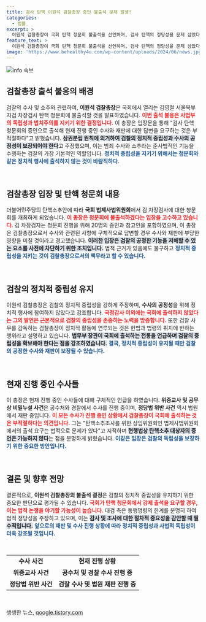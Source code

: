 ```yaml
---
title: 검사 탄핵 이원석 검찰총장 증인 불출석 문제 발생!
categories:
  - 법률
excerpt: >
  이원석 검찰총장이 국회 탄핵 청문회 불출석을 선언하며, 검사 탄핵의 정당성을 문제 삼았다. 그는 정쟁이 법치주의를 훼손한다며 정치적 중립성을 강조했다. 민주당 측은 강제 출석 방침을 세우고, 법적 논란이 일고 있다.
feature_text: >
  이원석 검찰총장이 국회 탄핵 청문회 불출석을 선언하며, 검사 탄핵의 정당성을 문제 삼았다. 그는 정쟁이 법치주의를 훼손한다며 정치적 중립성을 강조했다. 민주당 측은 강제 출석 방침을 세우고, 법적 논란이 일고 있다.
image: 'https://www.behealthy4u.com/wp-content/uploads/2024/06/news.jpg'
---
```


<p><img src="https://www.behealthy4u.com/wp-content/uploads/2024/06/news.jpg" alt="info 속보" /></p>

<h2 data-ke-size="size26">검찰총장 출석 불응의 배경</h2>

<p data-ke-size="size16">검찰의 수사 및 소추와 관련하여, <b>이원석 검찰총장</b>은 국회에서 열리는 김영철 서울북부지검 차장검사 탄핵 청문회에 불출석할 것을 발표하였습니다. <b><span style="color: #ee2323;">이번 출석 불응은 사법부의 독립성과 법치주의를 지키기 위한 결정입니다.</span></b> 이 총장은 입장문을 통해 "검사 탄핵 청문회의 증인으로 출석해 현재 진행 중인 수사와 재판에 대한 답변을 요구하는 것은 부적절하다"고 밝혔습니다. <b><span style="background-color: #21538527;">삼권분립 원칙에 의거하여 검찰의 정치적 중립성과 수사의 공정성이 보장되어야 한다</span></b>고 주장했으며, 이는 범죄 수사와 소추라는 준사법적인 기능을 수행하는 검찰의 가장 기본적인 역할입니다. <b><span style="color: #1a5490;">정치적 중립성을 지키기 위해서는 청문회와 같은 정치적 행사에 출석하지 않는 것이 바람직하다.</span></b></p>

<p data-ke-size="size16">&nbsp;</p>

<h2 data-ke-size="size26">검찰총장 입장 및 탄핵 청문회 내용</h2>

<p data-ke-size="size16">더불어민주당의 탄핵소추안에 따라 <b>국회 법제사법위원회</b>에서 김 차장검사에 대한 청문회를 개최하게 되었습니다. <b><span style="color: #ee2323;">이 총장은 청문회에 불출석하겠다는 입장을 고수하고 있습니다.</span></b> 김 차장검자는 청문회 진행을 위해 20명의 증인과 참고인을 포함하였으며, 이 총장은 검찰총장으로서 수사와 관련된 사항에 구체적으로 답변할 경우 수사와 재판에 부당한 영향을 미칠 것이라고 경고했습니다. <b><span style="background-color: #21538527;">이러한 입장은 검찰의 공정한 기능을 저해할 수 있는 요소를 사전에 차단하기 위한 조치입니다.</span></b> 법적 근거가 있음에도 불구하고 <b><span style="color: #1a5490;">정치적 중립성을 지키는 것이 검찰총장으로서의 책무라고 할 수 있습니다.</span></b></p>

<p data-ke-size="size16">&nbsp;</p>

<h2 data-ke-size="size26">검찰의 정치적 중립성 유지</h2>

<p data-ke-size="size16">이원석 검찰총장은 검찰의 정치적 중립성을 강하게 주장하며, <b>수사의 공정성</b>을 위해 정치적 행사에 참여하지 않았다고 강조합니다. <b><span style="color: #ee2323;">국정감사 이외에는 국회에 출석하지 않았다는 그의 발언은 근본적으로 검찰의 중립성을 존중하는 노력을 방증합니다.</span></b> 또한 검찰 사무를 감독하는 검찰총장이 정치적 활동에 연루되는 것은 헌법과 법령의 취지에 반하는 행위라고 설명하고 있습니다. <b><span style="background-color: #21538527;">법무부 장관이 국회에 출석하는 전통을 언급하며 검찰의 중립성을 확보해야 한다는 점을 강조하였습니다.</span></b> <b><span style="color: #1a5490;">결국, 정치적 중립성이 유지될 때만 검찰의 공정한 수사와 재판이 보장될 수 있습니다.</span></b></p>

<p data-ke-size="size16">&nbsp;</p>

<h2 data-ke-size="size26">현재 진행 중인 수사들</h2>

<p data-ke-size="size16">이 총장은 현재 진행 중인 수사들에 대해 구체적인 언급을 하였습니다. <b>위증교사 및 공무상 비밀누설 사건</b>은 공수처와 경찰에서 수사를 진행 중이며, <b>정당법 위반 사건</b> 역시 법원에서 재판 중입니다. <b><span style="color: #ee2323;">이 모든 수사가 진행 중인 상황에서 검찰총장이 국회에 출석하는 것은 부적절하다는 의견입니다.</span></b> 그는 "탄핵소추조사를 위한 상임위원회인 법제사법위원회에서의 출석 요구는 법적으로 문제가 있다"고 지적하며 <b><span style="background-color: #21538527;">현행법상 탄핵소추 대상자의 증언은 가능하지 않다</span></b>는 점을 분명하게 밝혔습니다. <b><span style="color: #1a5490;">이같은 입장은 검찰의 독립성을 보장하기 위한 중요한 방안입니다.</span></b></p>

<p data-ke-size="size16">&nbsp;</p>

<h2 data-ke-size="size26">결론 및 향후 전망</h2>

<p data-ke-size="size16">결론적으로, <b>이원석 검찰총장의 불출석 결정</b>은 검찰의 정치적 중립성을 유지하기 위한 중요한 판단으로 평가될 수 있습니다. <b><span style="color: #ee2323;">국회가 탄핵 청문회에서 강제 출석을 요구할 경우, 이는 법적 논쟁을 야기할 가능성이 높습니다.</span></b> 대검 측은 동행명령의 한계를 분명히 하여 법적 정당성을 주장하고 있으며, 이는 <b><span style="background-color: #21538527;">감사 및 조사에 대한 절차적 중요성을 감안할 때 필수적입니다.</span></b> <b><span style="color: #1a5490;">앞으로의 재판 및 수사 진행 상황에 따라 정치적 중립성과 사법적 독립성이 더욱 강조될 것입니다.</span></b></p>

<p data-ke-size="size16">&nbsp;</p>

<table style="width: 100%;">
  <tr>
    <td style="text-align: center; height: 17px;"><b>수사 사건</b></td>
    <td style="text-align: center; height: 17px;"><b>현재 진행 상황</b></td>
  </tr>
  <tr>
    <td style="text-align: center; height: 17px;"><b>위증교사 사건</b></td>
    <td style="text-align: center; height: 17px;"><b>공수처 및 경찰 수사 진행 중</b></td>
  </tr>
  <tr>
    <td style="text-align: center; height: 17px;"><b>정당법 위반 사건</b></td>
    <td style="text-align: center; height: 17px;"><b>검찰 수사 및 법원 재판 진행 중</b></td>
  </tr>
</table>

<p data-ke-size="size16">&nbsp;</p>
생생한 뉴스, <a href="https://qoogle.tistory.com" rel="dofollow">qoogle.tistory.com</a>


